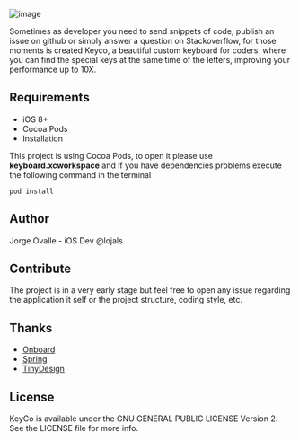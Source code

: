 
![image](http://i.imgur.com/IAlOe0o.png)

Sometimes as developer you need to send snippets of code, publish an issue on github or simply answer a question on Stackoverflow, for those moments is created Keyco, a beautiful custom keyboard for coders, where you can find the special keys at the same time of the letters, improving your performance up to 10X.

## Requirements
* iOS 8+
* Cocoa Pods
* Installation

This project is using Cocoa Pods, to open it please use **keyboard.xcworkspace** and if you have dependencies problems execute the following command in the terminal

`pod install`

## Author
Jorge Ovalle - iOS Dev @lojals


## Contribute
The project is in a very early stage but feel free to open any issue regarding the application it self or the project structure, coding style, etc.


## Thanks
* [Onboard](https://github.com/mamaral/Onboard)
* [Spring](https://github.com/MengTo/Spring)
* [TinyDesign](http://www.tinydesignr.com/2014/03/free-iphone-mockup-psd.html)

## License
KeyCo is available under the GNU GENERAL PUBLIC LICENSE Version 2. See the LICENSE file for more info.

